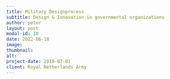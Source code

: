 ```yaml
---
title: Military Designprocess
subtitle: Design & Innovation in governmental organizations
author: peter
layout: post
modal-id: 10
date: 2022-06-10
image:
thumbnail:
alt:
project-date: 2019-07-01
client: Royal Netherlands Army
---
```

